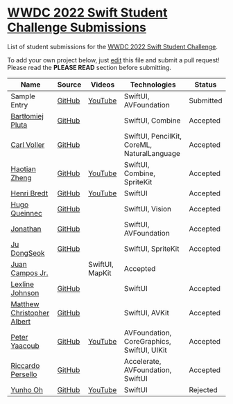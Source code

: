 # [WWDC 2022 Swift Student Challenge Submissions](https://wwdc.github.io/2022)

List of student submissions for the [WWDC 2022 Swift Student Challenge](https://developer.apple.com/wwdc22/swift-student-challenge/).

To add your own project below, just [edit](https://github.com/wwdc/2022/edit/main/README.md) this file and submit a pull request! Please read the **PLEASE READ** section before submitting.

<!-- PLEASE READ! -->
<!-- Insert your name below in alphabetical order by first name. -->
<!-- Please only submit the playgrounds that you submitted for WWDC 2022. -->
<!-- Watch out for columns, you must have 6 pipes or else the gh-pages won't like it. -->
<!-- Please choose one of the following values for the status column: Submitted, Rejected or Accepted -->
<!-- Technologies column should contain 4 maximum, excluding PlaygroundSupport! -->
<!-- We'll try to add all videos to our YouTube Playlist, but if you notice yours isn't added after a few days, please ping @julianschiavo in your *original* PR! -->

| Name | Source |    Videos    | Technologies | Status |
|------|--------|--------------|--------------|--------|
|Sample Entry|[GitHub](https://github.com/wwdc/2022)|[YouTube](https://youtu.be/dQw4w9WgXcQ)|SwiftUI, AVFoundation|Submitted|
|[Bartłomiej Pluta](https://github.com/bpluta)|[GitHub](https://github.com/bpluta/Pwnground)||SwiftUI, Combine|Accepted|
|[Carl Voller](https://www.linkedin.com/in/carl-ian-voller)|[GitHub](https://github.com/Portatolova/WWDC2022-Wholesome)||SwiftUI, PencilKit, CoreML, NaturalLanguage|Accepted|
|[Haotian Zheng](https://haotianzheng.com/)|[GitHub](https://github.com/JustinFincher/WWDC2022-SwiftUINodeEditor)|[YouTube](https://youtu.be/B6D3y49WOEQ)|SwiftUI, Combine, SpriteKit|Accepted|
|[Henri Bredt](https://henribredt.de)|[GitHub](https://github.com/henribredt/Typography-WWDC22)|[YouTube](https://www.youtube.com/watch?v=AiK6CGgM71w)|SwiftUI|Accepted|
|[Hugo Queinnec](https://github.com/hugoqnc)|[GitHub](https://github.com/hugoqnc/Split)||SwiftUI, Vision|Accepted|
|[Jonathan](https://github.com/fuzzynat26)|[GitHub](https://github.com/FuzzyNat26/build-with-math)||SwiftUI, AVFoundation|Accepted|
|[Ju DongSeok](https://github.com/MojitoBar)|[GitHub](https://github.com/MojitoBar/SpaceHash)||SwiftUI, SpriteKit|Accepted|
|[Juan Campos Jr.](https://github.com/PiggyGamingYT3/Unwind)||SwiftUI, MapKit|Accepted|
|[Lexline Johnson](https://github.com/codeswift27)|[GitHub](https://github.com/codeswift27/quantum-entanglement.git)||SwiftUI|Accepted|
|[Matthew Christopher Albert](https://github.com/MatthewCAlbert)|[GitHub](https://github.com/MatthewCAlbert/wwdc2022-submission)||SwiftUI, AVKit|Accepted|
|[Peter Yaacoub](https://github.com/Yaacoub)|[GitHub](https://github.com/Yaacoub/Swift-Student-Challenge/tree/main/WWDC%202022)|[YouTube](https://youtu.be/t4NQSHLIbaw)|AVFoundation, CoreGraphics, SwiftUI, UIKit|Accepted|
|[Riccardo Persello](https://github.com/persello)|[GitHub](https://github.com/persello/ssc22)||Accelerate, AVFoundation, SwiftUI|Accepted|
|[Yunho Oh](https://github.com/Helloyunho)|[GitHub](https://github.com/Helloyunho/about_computer_bits)|[YouTube](https://youtu.be/V8Zhc-dDbVI)|SwiftUI|Rejected|
